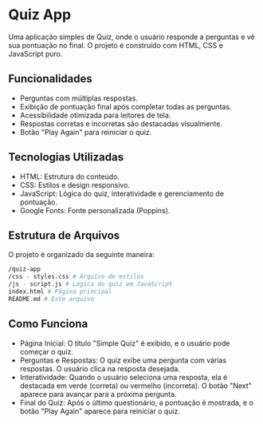 # Quiz App

Uma aplicação simples de Quiz, onde o usuário responde a perguntas e vê sua pontuação no final. O projeto é construído com HTML, CSS e JavaScript puro.

## Funcionalidades

- Perguntas com múltiplas respostas.
- Exibição de pontuação final após completar todas as perguntas.
- Acessibilidade otimizada para leitores de tela.
- Respostas corretas e incorretas são destacadas visualmente.
- Botão "Play Again" para reiniciar o quiz.

## Tecnologias Utilizadas

- HTML: Estrutura do conteúdo.
- CSS: Estilos e design responsivo.
- JavaScript: Lógica do quiz, interatividade e gerenciamento de pontuação.
- Google Fonts: Fonte personalizada (Poppins).

## Estrutura de Arquivos

O projeto é organizado da seguinte maneira:

```bash
/quiz-app
/css - styles.css # Arquivo de estilos
/js - script.js # Lógica do quiz em JavaScript
index.html # Página principal
README.md # Este arquivo
```

## Como Funciona

- Página Inicial: O título "Simple Quiz" é exibido, e o usuário pode começar o quiz.
- Perguntas e Respostas: O quiz exibe uma pergunta com várias respostas. O usuário clica na resposta desejada.
- Interatividade: Quando o usuário seleciona uma resposta, ela é destacada em verde (correta) ou vermelho (incorreta). O botão "Next" aparece para avançar para a próxima pergunta.
- Final do Quiz: Após o último questionário, a pontuação é mostrada, e o botão "Play Again" aparece para reiniciar o quiz.
